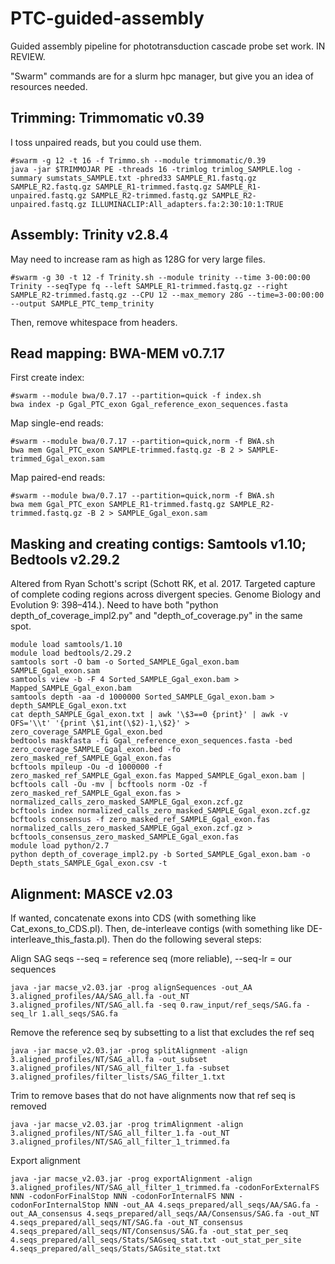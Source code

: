 # PTC-guided-assembly
Guided assembly pipeline for phototransduction cascade probe set work. IN REVIEW.

"Swarm" commands are for a slurm hpc manager, but give you an idea of resources needed.

## Trimming:	Trimmomatic v0.39
I toss unpaired reads, but you could use them.

    #swarm -g 12 -t 16 -f Trimmo.sh --module trimmomatic/0.39
    java -jar $TRIMMOJAR PE -threads 16 -trimlog trimlog_SAMPLE.log -summary sumstats_SAMPLE.txt -phred33 SAMPLE_R1.fastq.gz SAMPLE_R2.fastq.gz SAMPLE_R1-trimmed.fastq.gz SAMPLE_R1-unpaired.fastq.gz SAMPLE_R2-trimmed.fastq.gz SAMPLE_R2-unpaired.fastq.gz ILLUMINACLIP:All_adapters.fa:2:30:10:1:TRUE


## Assembly:	Trinity v2.8.4
May need to increase ram as high as 128G for very large files.

    #swarm -g 30 -t 12 -f Trinity.sh --module trinity --time 3-00:00:00
    Trinity --seqType fq --left SAMPLE_R1-trimmed.fastq.gz --right SAMPLE_R2-trimmed.fastq.gz --CPU 12 --max_memory 28G --time=3-00:00:00 --output SAMPLE_PTC_temp_trinity

Then, remove whitespace from headers.


## Read mapping:	BWA-MEM v0.7.17

First create index:

    #swarm --module bwa/0.7.17 --partition=quick -f index.sh
    bwa index -p Ggal_PTC_exon Ggal_reference_exon_sequences.fasta

Map single-end reads:

    #swarm --module bwa/0.7.17 --partition=quick,norm -f BWA.sh
    bwa mem Ggal_PTC_exon SAMPLE-trimmed.fastq.gz -B 2 > SAMPLE-trimmed_Ggal_exon.sam

Map paired-end reads:

    #swarm --module bwa/0.7.17 --partition=quick,norm -f BWA.sh
    bwa mem Ggal_PTC_exon SAMPLE_R1-trimmed.fastq.gz SAMPLE_R2-trimmed.fastq.gz -B 2 > SAMPLE_Ggal_exon.sam


## Masking and creating contigs:	Samtools v1.10; Bedtools v2.29.2
Altered from Ryan Schott's script (Schott RK, et al. 2017. Targeted capture of complete coding regions across divergent species. Genome Biology and Evolution 9: 398–414.). Need to have both "python depth_of_coverage_impl2.py" and "depth_of_coverage.py" in the same spot.

    module load samtools/1.10
    module load bedtools/2.29.2
    samtools sort -O bam -o Sorted_SAMPLE_Ggal_exon.bam SAMPLE_Ggal_exon.sam
    samtools view -b -F 4 Sorted_SAMPLE_Ggal_exon.bam > Mapped_SAMPLE_Ggal_exon.bam
    samtools depth -aa -d 1000000 Sorted_SAMPLE_Ggal_exon.bam > depth_SAMPLE_Ggal_exon.txt
    cat depth_SAMPLE_Ggal_exon.txt | awk '\$3==0 {print}' | awk -v OFS='\\t' '{print \$1,int(\$2)-1,\$2}' > zero_coverage_SAMPLE_Ggal_exon.bed
    bedtools maskfasta -fi Ggal_reference_exon_sequences.fasta -bed zero_coverage_SAMPLE_Ggal_exon.bed -fo zero_masked_ref_SAMPLE_Ggal_exon.fas
    bcftools mpileup -Ou -d 1000000 -f zero_masked_ref_SAMPLE_Ggal_exon.fas Mapped_SAMPLE_Ggal_exon.bam | bcftools call -Ou -mv | bcftools norm -Oz -f zero_masked_ref_SAMPLE_Ggal_exon.fas > normalized_calls_zero_masked_SAMPLE_Ggal_exon.zcf.gz
    bcftools index normalized_calls_zero_masked_SAMPLE_Ggal_exon.zcf.gz
    bcftools consensus -f zero_masked_ref_SAMPLE_Ggal_exon.fas normalized_calls_zero_masked_SAMPLE_Ggal_exon.zcf.gz > bcftools_consensus_zero_masked_SAMPLE_Ggal_exon.fas
    module load python/2.7
    python depth_of_coverage_impl2.py -b Sorted_SAMPLE_Ggal_exon.bam -o Depth_stats_SAMPLE_Ggal_exon.csv -t


## Alignment:	MASCE v2.03
If wanted, concatenate exons into CDS (with something like Cat_exons_to_CDS.pl). Then, de-interleave contigs (with something like DE-interleave_this_fasta.pl). Then do the following several steps:

Align SAG seqs --seq = reference seq (more reliable), --seq-lr = our sequences

    java -jar macse_v2.03.jar -prog alignSequences -out_AA 3.aligned_profiles/AA/SAG_all.fa -out_NT 3.aligned_profiles/NT/SAG_all.fa -seq 0.raw_input/ref_seqs/SAG.fa -seq_lr 1.all_seqs/SAG.fa

Remove the reference seq by subsetting to a list that excludes the ref seq

    java -jar macse_v2.03.jar -prog splitAlignment -align 3.aligned_profiles/NT/SAG_all.fa -out_subset 3.aligned_profiles/NT/SAG_all_filter_1.fa -subset 3.aligned_profiles/filter_lists/SAG_filter_1.txt

Trim to remove bases that do not have alignments now that ref seq is removed

    java -jar macse_v2.03.jar -prog trimAlignment -align 3.aligned_profiles/NT/SAG_all_filter_1.fa -out_NT 3.aligned_profiles/NT/SAG_all_filter_1_trimmed.fa

Export alignment

    java -jar macse_v2.03.jar -prog exportAlignment -align 3.aligned_profiles/NT/SAG_all_filter_1_trimmed.fa -codonForExternalFS NNN -codonForFinalStop NNN -codonForInternalFS NNN -codonForInternalStop NNN -out_AA 4.seqs_prepared/all_seqs/AA/SAG.fa -out_AA_consensus 4.seqs_prepared/all_seqs/AA/Consensus/SAG.fa -out_NT 4.seqs_prepared/all_seqs/NT/SAG.fa -out_NT_consensus 4.seqs_prepared/all_seqs/NT/Consensus/SAG.fa -out_stat_per_seq 4.seqs_prepared/all_seqs/Stats/SAGseq_stat.txt -out_stat_per_site 4.seqs_prepared/all_seqs/Stats/SAGsite_stat.txt


